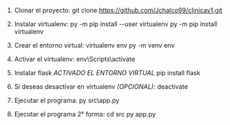 1. Clonar el proyecto:
git clone https://github.com/Jchalco99/clinicav1.git

2. Instalar virtualenv:
py -m pip install --user virtualenv
py -m pip install virtualenv

3. Crear el entorno virtual:
virtualenv env
py -m venv env

4. Activar el virtualenv:
env\Scripts\activate

5. Instalar flask *ACTIVADO EL ENTORNO VIRTUAL*
pip install flask

6. Si deseas desactivar en virtualenv *(OPCIONAL)*:
deactivate

7. Ejecutar el programa:
py src\app.py

8. Ejecutar el programa 2° forma:
cd src
py app.py
